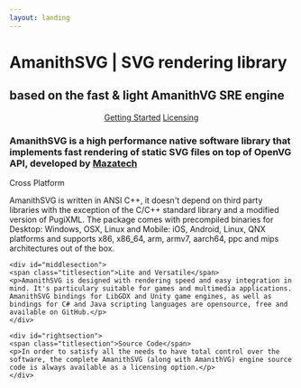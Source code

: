 ```yaml
---
layout: landing
---
```


<div id="logo"></div>

# <span class="w500">A</span>manith<span class="w500">SVG</span> | <span class="w300">SVG</span> rendering library

## based on the fast & light AmanithVG SRE engine

<center>
	<a class="redbutton" href="/docs/getst/000-get-amanithsvg-sdk.html">Getting Started</a>
	<a class="redbutton" href="licensing_form.html" target="_blank">Licensing</a>
</center>

### AmanithSVG is a high performance native software library that implements fast rendering of static SVG files on top of OpenVG API, developed by [Mazatech](https://www.mazatech.com)

<div class="usersection">
	<div id="leftsection">
	<span class="titlesection">Cross Platform</span>
	<p>AmanithSVG is written in ANSI C++, it doesn't depend on third party libraries with the exception of the C/C++
	standard library and a modified version of PugiXML. The package comes with precompiled binaries for Desktop: Windows, OSX, Linux and Mobile: iOS, Android, Linux, QNX platforms and supports x86, x86_64, arm, armv7, aarch64, ppc and mips architectures out of the box.</p>
	</div>

	<div id="middlesection">
	<span class="titlesection">Lite and Versatile</span>
	<p>AmanithSVG is designed with rendering speed and easy integration in mind. It's particulary suitable for games and multimedia applications. AmanithSVG bindings for LibGDX and Unity game engines, as well as bindings for C# and Java scripting languages are opensource, free and available on GitHub.</p>
	</div>

	<div id="rightsection">
	<span class="titlesection">Source Code</span>
	<p>In order to satisfy all the needs to have total control over the software, the complete AmanithSVG (along with AmanithVG) engine source code is always available as a licensing option.</p>
	</div>
</div>

<div class="header-icons">
    <a aria-label="eMail" target="_blank" href="mailto:{{site.company_email}}"><i class="icon fas fa-envelope"></i></a>
    <a aria-label="Twitter" target="_blank" href="https://www.twitter.com/{{site.twitter_username}}/"><i class="icon fab fa-twitter" aria-hidden="true"></i></a>
    <a aria-label="Facebook" target="_blank" href="https://www.facebook.com/{{site.facebook_username}}/"><i class="icon fab fa-facebook-f" aria-hidden="true"></i></a>
    <a aria-label="Github" target="_blank" href="https://github.com/{{site.github_username}}"><i class="icon fab fa-github" aria-hidden="true"></i></a>
</div>

<p><br><br><br></p>
